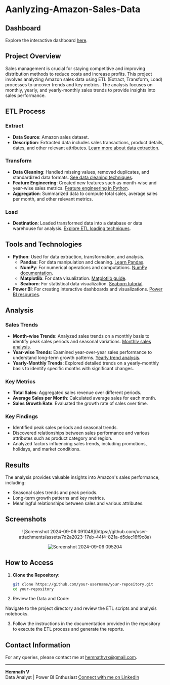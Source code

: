 # Aanlyzing-Amazon-Sales-Data


## Dashboard

Explore the interactive dashboard [here](https://app.powerbi.com/groups/me/reports/a162d78b-d46f-4c6a-aeb2-e5f59a4b7d2d/24d89df0d8010a9deaa9?experience=power-bi).

## Project Overview
Sales management is crucial for staying competitive and improving distribution methods to reduce costs and increase profits. This project involves analyzing Amazon sales data using ETL (Extract, Transform, Load) processes to uncover trends and key metrics. The analysis focuses on monthly, yearly, and yearly-monthly sales trends to provide insights into sales performance.

## ETL Process

### Extract
- **Data Source**: Amazon sales dataset.
- **Description**: Extracted data includes sales transactions, product details, dates, and other relevant attributes. [Learn more about data extraction](https://www.data-science-blog.com/data-extraction).

### Transform
- **Data Cleaning**: Handled missing values, removed duplicates, and standardized data formats. [See data cleaning techniques](https://towardsdatascience.com/data-cleaning-techniques-with-python-6b85f2c6a15e).
- **Feature Engineering**: Created new features such as month-wise and year-wise sales metrics. [Feature engineering in Python](https://www.analyticsvidhya.com/blog/2020/08/feature-engineering-in-python/).
- **Aggregation**: Summarized data to compute total sales, average sales per month, and other relevant metrics.

### Load
- **Destination**: Loaded transformed data into a database or data warehouse for analysis. [Explore ETL loading techniques](https://www.geeksforgeeks.org/etl-process-and-its-importance/).

## Tools and Technologies

- **Python**: Used for data extraction, transformation, and analysis.
  - **Pandas**: For data manipulation and cleaning. [Learn Pandas](https://pandas.pydata.org/pandas-docs/stable/).
  - **NumPy**: For numerical operations and computations. [NumPy documentation](https://numpy.org/doc/stable/).
  - **Matplotlib**: For data visualization. [Matplotlib guide](https://matplotlib.org/stable/contents.html).
  - **Seaborn**: For statistical data visualization. [Seaborn tutorial](https://seaborn.pydata.org/).
- **Power BI**: For creating interactive dashboards and visualizations. [Power BI resources](https://docs.microsoft.com/en-us/power-bi/).

## Analysis

### Sales Trends
- **Month-wise Trends**: Analyzed sales trends on a monthly basis to identify peak sales periods and seasonal variations. [Monthly sales analysis](https://towardsdatascience.com/seasonal-trend-decomposition-of-time-series-with-python-758f5c8f1a93).
- **Year-wise Trends**: Examined year-over-year sales performance to understand long-term growth patterns. [Yearly trend analysis](https://www.forbes.com/sites/forbestechcouncil/2021/03/25/how-to-use-annual-trend-analysis-to-predict-business-performance/).
- **Yearly-Monthly Trends**: Explored detailed trends on a yearly-monthly basis to identify specific months with significant changes.

### Key Metrics
- **Total Sales**: Aggregated sales revenue over different periods.
- **Average Sales per Month**: Calculated average sales for each month.
- **Sales Growth Rate**: Evaluated the growth rate of sales over time.

### Key Findings
- Identified peak sales periods and seasonal trends.
- Discovered relationships between sales performance and various attributes such as product category and region.
- Analyzed factors influencing sales trends, including promotions, holidays, and market conditions.

## Results
The analysis provides valuable insights into Amazon's sales performance, including:
- Seasonal sales trends and peak periods.
- Long-term growth patterns and key metrics.
- Meaningful relationships between sales and various attributes.

## Screenshots
<center>
  ![Screenshot 2024-09-06 091048](https://github.com/user-attachments/assets/7d2a2023-17eb-44f4-821a-d5dec16f9c8a)

  ![Screenshot 2024-09-06 095204](https://github.com/user-attachments/assets/780d00ff-b2d1-41ab-a0f3-470fa8e865c5)

</center>

## How to Access
1. **Clone the Repository**:
   ```bash
   git clone https://github.com/your-username/your-repository.git
   cd your-repository
2. Review the Data and Code:

Navigate to the project directory and review the ETL scripts and analysis notebooks.

3. Follow the instructions in the documentation provided in the repository to execute the ETL process and generate the reports.
   
## Contact Information
For any queries, please contact me at [hemnathvrx@gmail.com](mailto:hemnathvrx@gmail.com).

---

**Hemnath V**  
Data Analyst | Power BI Enthusiast
[Connect with me on LinkedIn](https://www.linkedin.com/in/hemnathv-data-analyst-junior-scientist-coimbatore-fresher-sql-powerbi)

